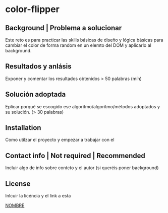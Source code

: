 # color-flipper

## Background | Problema a solucionar

Este reto es para practicar las skills básicas de diseño y lógica básicas para cambiar el color de forma random en un elemto del DOM y aplicarlo al background.

## Resultados y anlásis 

Exponer y comentar los resultados obtenidos > 50 palabras (mín)

## Solución adoptada

Eplicar porqué se escogido ese algoritmo/algoritmo/métodos adoptados y su solución. (> 30 palabras)

## Installation

Como utilzar el proyecto y empezar a trabajar con el

## Contact info | Not required | Recommended

Incluir algo de info sobre contcto y el autor (si queréis poner background)

## License 

Inlcuir la licéncia y el link a esta 

[NOMBRE](url)
